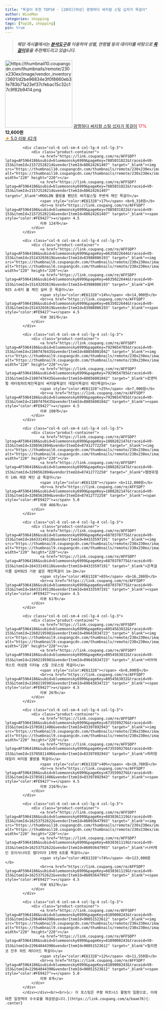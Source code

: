 ```yaml
---
title: "목걸이 추천 TOP10 - [20대][여성] 광명하다 써지컬 스틸 십자가 목걸이"
author: WiseMan
categories: shopping
tags: [Top10, shopping]
pin: true
---
```


> ##### 해당 게시물에서는 [**분석도구**](https://itemscout.io/)를 이용하여 **성별**, **연령별** 등의 데이터를 바탕으로 [**목걸이**](https://link.coupang.com/a/baae76)들을 추천해드리고 있습니다.
<div class="container"><div class="row">
            <div class="col-6 col-sm-4 col-lg-4 col-lg-3">
                <div class="product-container">
                    <a href="https://link.coupang.com/re/AFFSDP?lptag=AF5964186&subid=bluemoonsky6999&pageKey=7975991101&traceid=V0-153&itemId=22108750885&vendorItemId=89155671274" target="_blank"><img src="https://thumbnail10.coupangcdn.com/thumbnails/remote/230x230ex/image/vendor_inventory/3601/d2be96834e3f0f8660eb3fe783b71a23ef37cfebac15c32c17c9f82b9414.png" alt="https://thumbnail10.coupangcdn.com/thumbnails/remote/230x230ex/image/vendor_inventory/3601/d2be96834e3f0f8660eb3fe783b71a23ef37cfebac15c32c17c9f82b9414.png" width="220" height="220"></a>
                    <a href="https://link.coupang.com/re/AFFSDP?lptag=AF5964186&subid=bluemoonsky6999&pageKey=7975991101&traceid=V0-153&itemId=22108750885&vendorItemId=89155671274" target="_blank">광명하다 써지컬 스틸 십자가 목걸이</a>
                    <span style="color:#E61328">17%</span> <b>12,600원</b>
                    <br><a href="https://link.coupang.com/re/AFFSDP?lptag=AF5964186&subid=bluemoonsky6999&pageKey=7975991101&traceid=V0-153&itemId=22108750885&vendorItemId=89155671274" target="_blank"><span style="color:#FE9427">★</span> 5.0
                    리뷰 42개</a>
                </div>
            </div>
            
            <div class="col-6 col-sm-4 col-lg-4 col-lg-3">
                <div class="product-container">
                    <a href="https://link.coupang.com/re/AFFSDP?lptag=AF5964186&subid=bluemoonsky6999&pageKey=7885031022&traceid=V0-153&itemId=21572528214&vendorItemId=88624261407" target="_blank"><img src="https://thumbnail10.coupangcdn.com/thumbnails/remote/230x230ex/image/rs_quotation_api/kkwngjmx/2412c6198dad4887a7fe2e0d079d23c9.jpg" alt="https://thumbnail10.coupangcdn.com/thumbnails/remote/230x230ex/image/rs_quotation_api/kkwngjmx/2412c6198dad4887a7fe2e0d079d23c9.jpg" width="220" height="220"></a>
                    <a href="https://link.coupang.com/re/AFFSDP?lptag=AF5964186&subid=bluemoonsky6999&pageKey=7885031022&traceid=V0-153&itemId=21572528214&vendorItemId=88624261407" target="_blank">MOOLDN 물방울 펜던트 써지컬스틸 무변색 체인 목걸이</a>
                    <span style="color:#E61328">17%</span> <b>9,310원</b>
                    <br><a href="https://link.coupang.com/re/AFFSDP?lptag=AF5964186&subid=bluemoonsky6999&pageKey=7885031022&traceid=V0-153&itemId=21572528214&vendorItemId=88624261407" target="_blank"><span style="color:#FE9427">★</span> 4.5
                    리뷰 124개</a>
                </div>
            </div>
            
            <div class="col-6 col-sm-4 col-lg-4 col-lg-3">
                <div class="product-container">
                    <a href="https://link.coupang.com/re/AFFSDP?lptag=AF5964186&subid=bluemoonsky6999&pageKey=6635022644&traceid=V0-153&itemId=15143203619&vendorItemId=83988086193" target="_blank"><img src="https://thumbnail6.coupangcdn.com/thumbnails/remote/230x230ex/image/0820_amir_esrgan_inf80k_batch_1_max3k/e461/a1d3c5062e2542f6ae4120eb984d9c1cd327ac28eda9e905a9899d121924.jpg" alt="https://thumbnail6.coupangcdn.com/thumbnails/remote/230x230ex/image/0820_amir_esrgan_inf80k_batch_1_max3k/e461/a1d3c5062e2542f6ae4120eb984d9c1cd327ac28eda9e905a9899d121924.jpg" width="220" height="220"></a>
                    <a href="https://link.coupang.com/re/AFFSDP?lptag=AF5964186&subid=bluemoonsky6999&pageKey=6635022644&traceid=V0-153&itemId=15143203619&vendorItemId=83988086193" target="_blank">실버925 소세지 볼 체인 실버 은 목걸이</a>
                    <span style="color:#E61328">14%</span> <b>14,900원</b>
                    <br><a href="https://link.coupang.com/re/AFFSDP?lptag=AF5964186&subid=bluemoonsky6999&pageKey=6635022644&traceid=V0-153&itemId=15143203619&vendorItemId=83988086193" target="_blank"><span style="color:#FE9427">★</span> 4.5
                    리뷰 301개</a>
                </div>
            </div>
            
            <div class="col-6 col-sm-4 col-lg-4 col-lg-3">
                <div class="product-container">
                    <a href="https://link.coupang.com/re/AFFSDP?lptag=AF5964186&subid=bluemoonsky6999&pageKey=7929654785&traceid=V0-153&itemId=21807476435&vendorItemId=88856001042" target="_blank"><img src="https://thumbnail9.coupangcdn.com/thumbnails/remote/230x230ex/image/0820_amir_esrgan_inf80k_batch_2_max3k/3ca2/cb37fc4abe328be8855798c74324d10047cb41c269f41802aa0f72431933.jpg" alt="https://thumbnail9.coupangcdn.com/thumbnails/remote/230x230ex/image/0820_amir_esrgan_inf80k_batch_2_max3k/3ca2/cb37fc4abe328be8855798c74324d10047cb41c269f41802aa0f72431933.jpg" width="220" height="220"></a>
                    <a href="https://link.coupang.com/re/AFFSDP?lptag=AF5964186&subid=bluemoonsky6999&pageKey=7929654785&traceid=V0-153&itemId=21807476435&vendorItemId=88856001042" target="_blank">로맨틱펄 레터링하트체인목걸이 써지컬목걸이 데일리목걸이 체인목걸이</a>
                    <span style="color:#E61328">25%</span> <b>7,900원</b>
                    <br><a href="https://link.coupang.com/re/AFFSDP?lptag=AF5964186&subid=bluemoonsky6999&pageKey=7929654785&traceid=V0-153&itemId=21807476435&vendorItemId=88856001042" target="_blank"><span style="color:#FE9427">★</span> 4.5
                    리뷰 100개</a>
                </div>
            </div>
            
            <div class="col-6 col-sm-4 col-lg-4 col-lg-3">
                <div class="product-container">
                    <a href="https://link.coupang.com/re/AFFSDP?lptag=AF5964186&subid=bluemoonsky6999&pageKey=1888282147&traceid=V0-153&itemId=3208562894&vendorItemId=87412772258" target="_blank"><img src="https://thumbnail6.coupangcdn.com/thumbnails/remote/230x230ex/image/vendor_inventory/c882/42bdcf630c1b58266139a7122f27511aef7c2d7cabbe4fd24dfcdedc00af.jpg" alt="https://thumbnail6.coupangcdn.com/thumbnails/remote/230x230ex/image/vendor_inventory/c882/42bdcf630c1b58266139a7122f27511aef7c2d7cabbe4fd24dfcdedc00af.jpg" width="220" height="220"></a>
                    <a href="https://link.coupang.com/re/AFFSDP?lptag=AF5964186&subid=bluemoonsky6999&pageKey=1888282147&traceid=V0-153&itemId=3208562894&vendorItemId=87412772258" target="_blank">엘렌쥬얼리 14k 레몬 체인 금 목걸이</a>
                    <span style="color:#E61328"></span> <b>112,000원</b>
                    <br><a href="https://link.coupang.com/re/AFFSDP?lptag=AF5964186&subid=bluemoonsky6999&pageKey=1888282147&traceid=V0-153&itemId=3208562894&vendorItemId=87412772258" target="_blank"><span style="color:#FE9427">★</span> 5.0
                    리뷰 466개</a>
                </div>
            </div>
            
            <div class="col-6 col-sm-4 col-lg-4 col-lg-3">
                <div class="product-container">
                    <a href="https://link.coupang.com/re/AFFSDP?lptag=AF5964186&subid=bluemoonsky6999&pageKey=6870370775&traceid=V0-153&itemId=16433149110&vendorItemId=84333597191" target="_blank"><img src="https://thumbnail9.coupangcdn.com/thumbnails/remote/230x230ex/image/vendor_inventory/e6c3/a4776b644115807994b1dee847c8af3d3544687fde16d2f95f34eacf1fd0.jpg" alt="https://thumbnail9.coupangcdn.com/thumbnails/remote/230x230ex/image/vendor_inventory/e6c3/a4776b644115807994b1dee847c8af3d3544687fde16d2f95f34eacf1fd0.jpg" width="220" height="220"></a>
                    <a href="https://link.coupang.com/re/AFFSDP?lptag=AF5964186&subid=bluemoonsky6999&pageKey=6870370775&traceid=V0-153&itemId=16433149110&vendorItemId=84333597191" target="_blank">은목걸이줄 실버925 기본 얇은 체인목걸이 1m-2m</a>
                    <span style="color:#E61328">65%</span> <b>16,280원</b>
                    <br><a href="https://link.coupang.com/re/AFFSDP?lptag=AF5964186&subid=bluemoonsky6999&pageKey=6870370775&traceid=V0-153&itemId=16433149110&vendorItemId=84333597191" target="_blank"><span style="color:#FE9427">★</span> 4.5
                    리뷰 61개</a>
                </div>
            </div>
            
            <div class="col-6 col-sm-4 col-lg-4 col-lg-3">
                <div class="product-container">
                    <a href="https://link.coupang.com/re/AFFSDP?lptag=AF5964186&subid=bluemoonsky6999&pageKey=8054563832&traceid=V0-153&itemId=22602195981&vendorItemId=89643834723" target="_blank"><img src="https://thumbnail9.coupangcdn.com/thumbnails/remote/230x230ex/image/0820_amir_esrgan_inf80k_batch_6_max3k/f66e/19963a20c1a4ecd969fd0a2a6621b38778cba1aa398fbc22519338047ca8.jpg" alt="https://thumbnail9.coupangcdn.com/thumbnails/remote/230x230ex/image/0820_amir_esrgan_inf80k_batch_6_max3k/f66e/19963a20c1a4ecd969fd0a2a6621b38778cba1aa398fbc22519338047ca8.jpg" width="220" height="220"></a>
                    <a href="https://link.coupang.com/re/AFFSDP?lptag=AF5964186&subid=bluemoonsky6999&pageKey=8054563832&traceid=V0-153&itemId=22602195981&vendorItemId=89643834723" target="_blank">비아워게스트 여성용 티타늄 스틸 크로스링 목걸이</a>
                    <span style="color:#E61328"></span> <b>8,090원</b>
                    <br><a href="https://link.coupang.com/re/AFFSDP?lptag=AF5964186&subid=bluemoonsky6999&pageKey=8054563832&traceid=V0-153&itemId=22602195981&vendorItemId=89643834723" target="_blank"><span style="color:#FE9427">★</span> 4.5
                    리뷰 26개</a>
                </div>
            </div>
            
            <div class="col-6 col-sm-4 col-lg-4 col-lg-3">
                <div class="product-container">
                    <a href="https://link.coupang.com/re/AFFSDP?lptag=AF5964186&subid=bluemoonsky6999&pageKey=6735599276&traceid=V0-153&itemId=15705811406&vendorItemId=83397892943" target="_blank"><img src="https://thumbnail9.coupangcdn.com/thumbnails/remote/230x230ex/image/vendor_inventory/542f/cb5570baac1200b23e1c82dbb20199f6c7516e87b0b3a8c312765fe9bc69.jpg" alt="https://thumbnail9.coupangcdn.com/thumbnails/remote/230x230ex/image/vendor_inventory/542f/cb5570baac1200b23e1c82dbb20199f6c7516e87b0b3a8c312765fe9bc69.jpg" width="220" height="220"></a>
                    <a href="https://link.coupang.com/re/AFFSDP?lptag=AF5964186&subid=bluemoonsky6999&pageKey=6735599276&traceid=V0-153&itemId=15705811406&vendorItemId=83397892943" target="_blank">퍼피띵 데일리 써지컬 물방울 목걸이</a>
                    <span style="color:#E61328">40%</span> <b>10,780원</b>
                    <br><a href="https://link.coupang.com/re/AFFSDP?lptag=AF5964186&subid=bluemoonsky6999&pageKey=6735599276&traceid=V0-153&itemId=15705811406&vendorItemId=83397892943" target="_blank"><span style="color:#FE9427">★</span> 4.5
                    리뷰 216개</a>
                </div>
            </div>
            
            <div class="col-6 col-sm-4 col-lg-4 col-lg-3">
                <div class="product-container">
                    <a href="https://link.coupang.com/re/AFFSDP?lptag=AF5964186&subid=bluemoonsky6999&pageKey=6838361119&traceid=V0-153&itemId=16253752622&vendorItemId=86093647993" target="_blank"><img src="https://thumbnail10.coupangcdn.com/thumbnails/remote/230x230ex/image/vendor_inventory/b9ec/7b1ee7c66fa13fb8ec4b1c05925130bc5b2b3714c1d832c86da322a32bd9.jpg" alt="https://thumbnail10.coupangcdn.com/thumbnails/remote/230x230ex/image/vendor_inventory/b9ec/7b1ee7c66fa13fb8ec4b1c05925130bc5b2b3714c1d832c86da322a32bd9.jpg" width="220" height="220"></a>
                    <a href="https://link.coupang.com/re/AFFSDP?lptag=AF5964186&subid=bluemoonsky6999&pageKey=6838361119&traceid=V0-153&itemId=16253752622&vendorItemId=86093647993" target="_blank">나비체인 모이사나이트 랩다이아 1캐럿 6프롱 목걸이</a>
                    <span style="color:#E61328">74%</span> <b>123,000원</b>
                    <br><a href="https://link.coupang.com/re/AFFSDP?lptag=AF5964186&subid=bluemoonsky6999&pageKey=6838361119&traceid=V0-153&itemId=16253752622&vendorItemId=86093647993" target="_blank"><span style="color:#FE9427">★</span> 4.5
                    리뷰 652개</a>
                </div>
            </div>
            
            <div class="col-6 col-sm-4 col-lg-4 col-lg-3">
                <div class="product-container">
                    <a href="https://link.coupang.com/re/AFFSDP?lptag=AF5964186&subid=bluemoonsky6999&pageKey=8109000243&traceid=V0-153&itemId=22964044390&vendorItemId=90051523612" target="_blank"><img src="https://thumbnail9.coupangcdn.com/thumbnails/remote/230x230ex/image/0820_amir_esrgan_inf80k_batch_5_max3k/650d/2ee7b9ee17c3d68a45afee27f70939fe5ebbdd59154da33587b0b348f3d8.jpg" alt="https://thumbnail9.coupangcdn.com/thumbnails/remote/230x230ex/image/0820_amir_esrgan_inf80k_batch_5_max3k/650d/2ee7b9ee17c3d68a45afee27f70939fe5ebbdd59154da33587b0b348f3d8.jpg" width="220" height="220"></a>
                    <a href="https://link.coupang.com/re/AFFSDP?lptag=AF5964186&subid=bluemoonsky6999&pageKey=8109000243&traceid=V0-153&itemId=22964044390&vendorItemId=90051523612" target="_blank">릴리앤코 진주 하트 레이어드 목걸이</a>
                    <span style="color:#E61328">12%</span> <b>11,550원</b>
                    <br><a href="https://link.coupang.com/re/AFFSDP?lptag=AF5964186&subid=bluemoonsky6999&pageKey=8109000243&traceid=V0-153&itemId=22964044390&vendorItemId=90051523612" target="_blank"><span style="color:#FE9427">★</span> 5.0
                    리뷰 8개</a>
                </div>
            </div>
            </div></div><br><br>[👉 이 포스팅은 쿠팡 파트너스 활동의 일환으로, 이에 따른 일정액의 수수료를 제공받습니다.](https://link.coupang.com/a/baae76){: .center}
